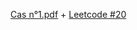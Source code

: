 [Cas n°1.pdf](Cas%20n°1.pdf) + [Leetcode #20](https://github.com/mycaule/leetcode/blob/master/python/exo020.py)
